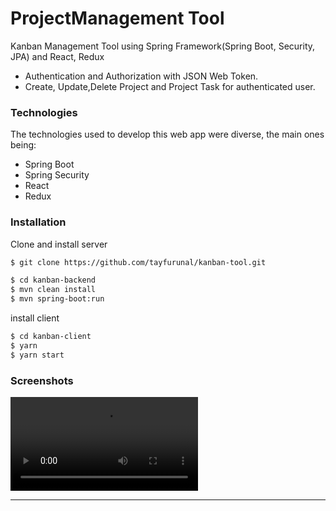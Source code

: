 # ProjectManagement Tool
Kanban Management Tool using Spring Framework(Spring Boot, Security, JPA) and React, Redux

* Authentication and Authorization with JSON Web Token.
* Create, Update,Delete Project and Project Task for authenticated user.

### Technologies

The technologies used to develop this web app were diverse, the main ones being:

- Spring Boot
- Spring Security
- React
- Redux

### Installation
 
Clone and install server

```sh
$ git clone https://github.com/tayfurunal/kanban-tool.git

$ cd kanban-backend
$ mvn clean install
$ mvn spring-boot:run
```

install client

```sh
$ cd kanban-client
$ yarn
$ yarn start
```

### Screenshots

![](https://giant.gfycat.com/ThunderousSevereDugong.webm)

---
